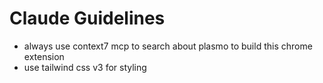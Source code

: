 # Claude Guidelines

- always use context7 mcp to search about plasmo to build this chrome extension
- use tailwind css v3 for styling